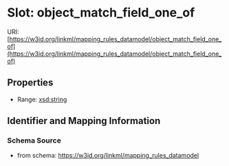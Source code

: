 # Slot: object_match_field_one_of

URI: [https://w3id.org/linkml/mapping_rules_datamodel/object_match_field_one_of](https://w3id.org/linkml/mapping_rules_datamodel/object_match_field_one_of)



<!-- no inheritance hierarchy -->


## Properties

 * Range: [xsd:string](http://www.w3.org/2001/XMLSchema#string)



## Identifier and Mapping Information







### Schema Source


* from schema: https://w3id.org/linkml/mapping_rules_datamodel



